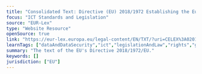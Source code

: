 ```yaml
---
title: "Consolidated Text: Directive (EU) 2018/1972 Establishing the European Electronic Communications Code "
focus: "ICT Standards and Legislation"
source: "EUR-Lex"
type: "Website Resource"
openSource: true
link: "https://eur-lex.europa.eu/legal-content/EN/TXT/?uri=CELEX%3A02018L1972-20181217"
learnTags: ["dataAndDataSecurity","ict","legislationAndLaw","rights","government","regulation"]
summary: "The text of the EU's Directive 2018/1972/EU."
keywords: []
jurisdiction: ["EU"]
---
```

